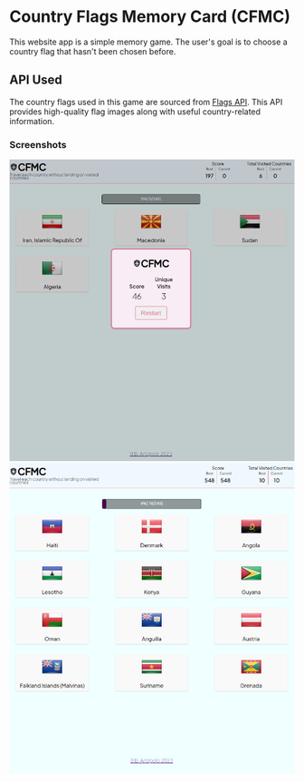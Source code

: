 # Country Flags Memory Card (CFMC)

This website app is a simple memory game. The user's goal is to choose a country flag that hasn't been chosen before.

## API Used

The country flags used in this game are sourced from [Flags API](https://flagsapi.com). This API provides high-quality flag images along with useful country-related information.


### Screenshots
![Memory Card SS](./screenshots/memory-card__ss.png)
![Memory Card SS2](./screenshots/memory-card__ss2.png)

